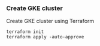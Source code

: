 ### Create GKE cluster
Create GKE cluster using Terraform

    terraform init
    terraform apply -auto-approve